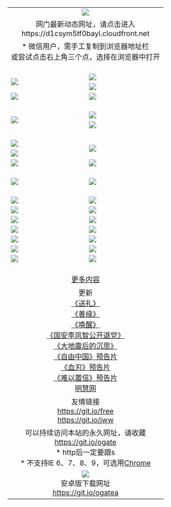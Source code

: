 ﻿<table>
  <tr></tr>
  <tr><td colspan=2 align=center><img src="https://cloud.githubusercontent.com/assets/11880933/13434984/f430fae2-e012-11e5-814f-c2df1e82b247.jpg" /></td></tr>
  <tr><td colspan=2 align=center>网门最新动态网址，请点击进入
<br>https://d1csym5tf0bayl.cloudfront.net
    </td>
  </tr>
  <tr>
    <td colspan=2 align=center>* 微信用户，需手工复制到浏览器地址栏<br>或尝试点击右上角三个点，选择在浏览器中打开
    <!--br>* IE6打开动态网址须在选项中勾选TLS 1.0--></td>
  </tr>
  <tr height="20">
  <tr>
    <td rowspan=2><a href="https://d1csym5tf0bayl.cloudfront.net/ogUP.aspx?name=11DKC.mp4&list=11DKC" target="_blank"><img src="https://d1csym5tf0bayl.cloudfront.net/Up/11DKC1.jpg" /></a></td> 
    <td><div><a href="https://d1csym5tf0bayl.cloudfront.net/ogUP.aspx?name=LRWS.mp4&list=LRWS" target="_blank"><img src="https://d1csym5tf0bayl.cloudfront.net/Up/LRWS.jpg" /></a></td>
   </tr>
  <tr>
    <td><a href="https://d1csym5tf0bayl.cloudfront.net/ogNiceVedio.aspx" target="_blank"><img src="https://d1csym5tf0bayl.cloudfront.net/Up/11TGKDY.jpg" /></a></td>
  </tr>
  <tr>
    <td><a href="https://d1csym5tf0bayl.cloudfront.net/ogUP.aspx?name=_EA/%CA%AE%C4%EA.mp4&count=http://odisk.org/Up/_EA/%CA%AE%C4%EA.mp4;http://odisk.org/Up/_EE/%CC%CE%B8%E7%D9%A9%B5%E7%D3%B0%A3%BA%CA%AE%C4%EA.mp4|2|%CA%AE%C4%EA|%D5%FD%C6%AC;%CC%CE%B8%E7%D9%A9%B5%E7%D3%B0" target="_blank"><img src="https://d1csym5tf0bayl.cloudfront.net/Up/_EA/%E5%8D%81%E5%B9%B4_135.jpg" /></a></td>
    <td><a href="https://d1csym5tf0bayl.cloudfront.net/ogUP.aspx?name=_EC%C9%FA%CB%C0%D3%EB%C2%D6%BB%D8.mp4&count=http://v.ifeng.com/documentary/discovery/201501/039bdca9-5c34-4796-b332-43b8f831efce.shtml;http://v.ifeng.com/documentary/society/201501/030cc825-2840-4536-a0b8-416c88375055.shtml;http://v.ifeng.com/documentary/society/201501/03a412f8-32ec-4e18-81ba-98acf64ec1ca.shtml;http://v.ifeng.com/documentary/society/201501/03c58012-8e01-456a-9097-615b3b24a709.shtml|4|%C9%FA%CB%C0%D3%EB%C2%D6%BB%D8" target="_blank"><img src="https://d1csym5tf0bayl.cloudfront.net/Up/_EC/%E7%94%9F%E6%AD%BB%E4%B8%8E%E8%BD%AE%E5%9B%9E_135.jpg" /></a></td>
  </tr>
  <tr height="20">
  <tr>
    <td rowspan=2><a href="https://d1csym5tf0bayl.cloudfront.net/ogUP.aspx?name=4EE/DJ.mp4&list=4EEDJ" target="_blank"><img src="https://d1csym5tf0bayl.cloudfront.net/Up/4EE/DJ140.jpg"/></a></td>
    <td><a href="https://d1csym5tf0bayl.cloudfront.net/ogUP.aspx?name=4EE/ZG.mp4&list=4EEZG" target="_blank"><img src="https://d1csym5tf0bayl.cloudfront.net/Up/4EE/ZG0.jpg"/></a></td>
    <!--td><a href="https://d1csym5tf0bayl.cloudfront.net/ogUP.aspx?name=4EE/QQ.mp4&list=4EEQQ" target="_blank"><img src="https://d1csym5tf0bayl.cloudfront.net/Up/4EE/QQ0.jpg"/></a></td>
    <td><a href="https://d1csym5tf0bayl.cloudfront.net/ogUP.aspx?name=4EE/HQ.mp4&list=4EEHQ" target="_blank"><img src="https://d1csym5tf0bayl.cloudfront.net/Up/4EE/HQ0.jpg"/></a></td-->
  </tr>
  <tr>
    <td><a href="https://d1csym5tf0bayl.cloudfront.net/onCO.aspx?list=XWPL&mode=m" target="_blank"><img src="https://d1csym5tf0bayl.cloudfront.net/Up/0WZTT.jpg" /></a></td> 
  </tr>
  <tr height="20">
  <tr>
    <td><a href="https://d1csym5tf0bayl.cloudfront.net/ogUP.aspx?name=JQR.mp4&count=2" target="_blank"><img src="https://d1csym5tf0bayl.cloudfront.net/Up/JQR.jpg" /></a></td>   
    <td rowspan=2><a href="https://d1csym5tf0bayl.cloudfront.net/ogUP.aspx?name=JP.mp4&count=9" target="_blank"><img src="https://d1csym5tf0bayl.cloudfront.net/Up/JP.jpg" /></td>
  </tr>
  <tr>
    <td><a href="https://d1csym5tf0bayl.cloudfront.net/ogUP.aspx?name=WH.mp4" target="_blank"><img src="https://d1csym5tf0bayl.cloudfront.net/Up/WH.jpg" /></a></td>
  </tr>
  <tr>
    <td><a href="https://d1csym5tf0bayl.cloudfront.net/ogUP.aspx?name=SSZJ.mp4&list=SSZJ" target="_blank"><img src="https://d1csym5tf0bayl.cloudfront.net/Up/SSZJ.jpg" /></a></td>
    <td><a href="https://d1csym5tf0bayl.cloudfront.net/ogUP.aspx?name=WLSH.mp4&count=2" target="_blank"><img src="https://d1csym5tf0bayl.cloudfront.net/Up/WLSH.jpg" /></a</td>
  </tr>
  <tr height="20">
  <tr>
    <td><a href="https://d1csym5tf0bayl.cloudfront.net/ogUP.aspx?name=ZY.mp4&count=2015|16" target="_blank"><img src="https://d1csym5tf0bayl.cloudfront.net/Up/ZY.jpg" /></a</td>
    <td><a href="https://d1csym5tf0bayl.cloudfront.net/ogUP.aspx?name=XTFY.mp4&count=B|2,A|24" target="_blank"><img src="https://d1csym5tf0bayl.cloudfront.net/Up/XTFY.jpg" /></a></td>
  </tr>
  <tr height="20">
  </tr>
  <!--tr>
    <td><a href="https://d1csym5tf0bayl.cloudfront.net/ogUP.aspx?name=4EE/GX.mp4&list=4EEGX" target="_blank"><img src="https://d1csym5tf0bayl.cloudfront.net/Up/4EE/GX0.jpg"/></a></td>
    <td><a href="https://d1csym5tf0bayl.cloudfront.net/ogUP.aspx?name=4EE/HD.mp4&list=4EEHD" target="_blank"><img src="https://d1csym5tf0bayl.cloudfront.net/Up/4EE/HD0.jpg"/></a></td>
  </tr>
  <tr>
    <td><a href="https://d1csym5tf0bayl.cloudfront.net/ogUP.aspx?name=4EE/TX.mp4&list=4EETX" target="_blank"><img src="https://d1csym5tf0bayl.cloudfront.net/Up/4EE/TX0.jpg"/></a></td>
    <td><a href="https://d1csym5tf0bayl.cloudfront.net/ogUP.aspx?name=4EE/WZ.mp4&list=4EEWZ" target="_blank"><img src="https://d1csym5tf0bayl.cloudfront.net/Up/4EE/WZ0.jpg"/></a></td>
  </tr-->
  <tr>
    <td><a href="https://d1csym5tf0bayl.cloudfront.net/onUP.aspx?name=https://d1ni6yqhqrtjo7.cloudfront.net/" target="_blank"><img src="https://d1csym5tf0bayl.cloudfront.net/Up/0DTW.jpg"/></a></td>
    <td><a href="https://d1csym5tf0bayl.cloudfront.net/onUP.aspx?name=https://d240ns8up8earz.cloudfront.net/acenter/" target="_blank"><img src="https://d1csym5tf0bayl.cloudfront.net/Up/0TDW.jpg" /></a></td>
  </tr>
  <tr>
    <td><a href="https://d1csym5tf0bayl.cloudfront.net/onUP.aspx?name=https://d4508d6vomz2p.cloudfront.net/gb/nsc413.htm" target="_blank"><img src="https://d1csym5tf0bayl.cloudfront.net/Up/0DJY.jpg" /></a></td>
    <td><a href="https://d1csym5tf0bayl.cloudfront.net/onUP.aspx?name=https://d4apjbhkuxer1.cloudfront.net/xtr/gb/prog204.html" target="_blank"><img src="https://d1csym5tf0bayl.cloudfront.net/Up/0XTR.jpg" /></a></td>
  </tr>
  <tr>
    <td><a href="https://d1csym5tf0bayl.cloudfront.net/onUP.aspx?name=https://d3aj00iefsmfgc.cloudfront.net/" target="_blank"><img src="https://d1csym5tf0bayl.cloudfront.net/Up/0MHW.jpg" /></a></td>
    <td><a href="https://d1csym5tf0bayl.cloudfront.net/onUP.aspx?name=https://d20wz7qt14x5d2.cloudfront.net/" target="_blank"><img src="https://d1csym5tf0bayl.cloudfront.net/Up/0ZJW.jpg" /></a></td>
  </tr>
  <tr>
    <td><a href="https://d1csym5tf0bayl.cloudfront.net/ogUP.aspx?name=0FG.zip" target="_blank"><img src="https://d1csym5tf0bayl.cloudfront.net/Up/0FG.jpg" /></a></td>
    <td><a href="https://d1csym5tf0bayl.cloudfront.net/ogUP.aspx?name=0FGA.apk" target="_blank"><img src="https://d1csym5tf0bayl.cloudfront.net/Up/0FGA.jpg" /></a></td>
  </tr>
  <tr>
    <td><a href="https://d1csym5tf0bayl.cloudfront.net/ogUP.aspx?name=0U.zip" target="_blank"><img src="https://d1csym5tf0bayl.cloudfront.net/Up/0U.jpg" /></a></td>
    <td><a href="https://d1csym5tf0bayl.cloudfront.net/ogUP.aspx?name=0UA.apk" target="_blank"><img src="https://d1csym5tf0bayl.cloudfront.net/Up/0UA.jpg" /></a></td>
  </tr>
  <tr>
    <td><a href="https://d1csym5tf0bayl.cloudfront.net/ogUP.aspx?name=0iPPOTV.zip" target="_blank"><img src="https://d1csym5tf0bayl.cloudfront.net/Up/0iPPOTV.jpg" /></a></td>
    <td><a href="https://d1csym5tf0bayl.cloudfront.net/ogUP.aspx?name=0iNTD.apk" target="_blank"><img src="https://d1csym5tf0bayl.cloudfront.net/Up/0iNTD.jpg" /></a></td>
  </tr>
  <!--tr>
    <td><a href="https://d1csym5tf0bayl.cloudfront.net/ogNice.aspx" target="_blank"><img src="https://d1csym5tf0bayl.cloudfront.net/Up/0WCYY.jpg" /></a></td>
    <td><a href="https://d1csym5tf0bayl.cloudfront.net/onCO.aspx?list=XWPL&mode=m" target="_blank"><img src="https://d1csym5tf0bayl.cloudfront.net/Up/0WZTT.jpg" /></a></td> 
  </tr-->
  <tr>
    <td><a href="https://d1csym5tf0bayl.cloudfront.net/ogDY.aspx" target="_blank"><img src="https://d1csym5tf0bayl.cloudfront.net/Up/0FK.jpg" /></a></td>
    <td><a href="https://d1csym5tf0bayl.cloudfront.net/ogST.aspx" target="_blank"><img src="https://d1csym5tf0bayl.cloudfront.net/Up/0ST.jpg" /></a></td> 
  </tr>
  <tr height="20">
  <tr>
    <td colspan=2 align=center><a href="https://d1csym5tf0bayl.cloudfront.net/ogNice.aspx">更多内容</a>
    </td>
  </tr>
  <tr>
    <td colspan=2 align=center>更新<br>
      <a href="https://d1csym5tf0bayl.cloudfront.net/ogUP.aspx?name=4ESL.mp4" target="_blank">《送礼》</a><br>
      <a href="https://d1csym5tf0bayl.cloudfront.net/ogUP.aspx?name=4ESY.mp4" target="_blank">《善缘》</a><br>
      <a href="https://d1csym5tf0bayl.cloudfront.net/ogUP.aspx?name=4EHX.mp4" target="_blank">《唤醒》</a><br>
      <a href="https://d1csym5tf0bayl.cloudfront.net/ogUP.aspx?name=4LFZ.mp4" target="_blank">《国安李凤智公开退党》</a><br>
      <a href="https://d1csym5tf0bayl.cloudfront.net/ogUP.aspx?name=4DDZHDCS.mp4" target="_blank">《大地震后的沉思》</a><br>
      <a href="https://d1csym5tf0bayl.cloudfront.net/ogUP.aspx?name=11ZYZG0.mp4" target="_blank">《自由中国》预告片</a><br>
      <a href="https://d1csym5tf0bayl.cloudfront.net/ogUP.aspx?name=11XR.mp4" target="_blank">《血刃》预告片</a><br>
      <a href="https://d1csym5tf0bayl.cloudfront.net/ogUP.aspx?name=11NYZX.mp4&count=2" target="_blank">《难以置信》预告片</a><br>
      <a href="https://d1csym5tf0bayl.cloudfront.net/onUP.aspx?name=https://www.minghui.org/" target="_blank">明慧网</a>
    </td>
  </tr>
  <tr>
    <td colspan=2 align=center>友情链接<br>
      <a href="https://git.io/free" target="_blank">https://git.io/free</a><br>
      <a href="https://git.io/jww" target="_blank">https://git.io/jww</a>
    </td>
  </tr>
  <tr>
    <td colspan=2 align=center>可以持续访问本站的永久网址，请收藏<br/><a href="https://git.io/ogate" target="_blank">https://git.io/ogate</a><br/>* http后一定要跟s<br/>* 不支持IE 6、7、8、9，可选用<a href="https://d1csym5tf0bayl.cloudfront.net/ogUP.aspx?name=0ChromePortable.zip">Chrome</a></td>
  </tr>
  <tr>
    <td colspan=2 align=center><a href="https://d1csym5tf0bayl.cloudfront.net/ogUP.aspx?name=0oGate.apk" target="_blank"><img src="https://cloud.githubusercontent.com/assets/11880933/13720399/75e143ee-e842-11e5-9f0a-1421f423c80f.jpg" /></a><br>安卓版下载网址<br><a href="https://git.io/ogatea">https://git.io/ogatea</a></td>
  </tr>
  <!--tr>
    <td colspan=2 align=center>可能失效的动态网址
    </td>
  </tr-->
</table>
